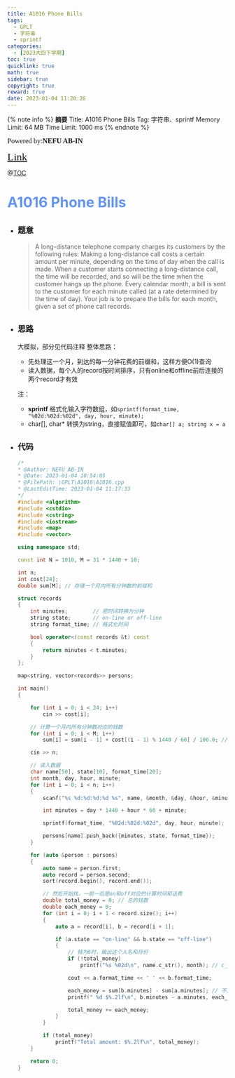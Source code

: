 ```yaml
---
title: A1016 Phone Bills
tags:
  - GPLT
  - 字符串
  - sprintf
categories:
  - [2023大四下学期]
toc: true
quicklink: true
math: true
sidebar: true
copyright: true
reward: true
date: 2023-01-04 11:20:26
---
```



{% note info %}
**摘要**
Title: A1016 Phone Bills
Tag: 字符串、sprintf
Memory Limit: 64 MB
Time Limit: 1000 ms
{% endnote %}
<!-- more -->

<font size=3 face=楷体>Powered by:**NEFU AB-IN**</font>

<font color=#FFA500 size=5 face=楷体>[Link](https://pintia.cn/problem-sets/994805342720868352/exam/problems/994805493648703488)</font>

@[TOC](文章目录)

# <font color=#6495ED size=6>A1016 Phone Bills</font>

* ## <font size=4 face=粗体>题意</font>

  >A long-distance telephone company charges its customers by the following rules:
  >Making a long-distance call costs a certain amount per minute, depending on the time of day when the call is made. When a customer starts connecting a long-distance call, the time will   be recorded, and so will be the time when the customer hangs up the phone. Every calendar month, a bill is sent to the customer for each minute called (at a rate determined by the time of day). Your job is to prepare the bills for each month, given a set of phone call records.

* ## <font size=4 face=粗体>思路</font>

  大模拟，部分见代码注释
  整体思路：
   * 先处理这一个月，到达的每一分钟花费的前缀和，这样方便O(1)查询
   * 读入数据，每个人的record按时间排序，只有online和offline前后连接的两个record才有效
  
  注：
  * **sprintf** 格式化输入字符数组，如`sprintf(format_time, "%02d:%02d:%02d", day, hour, minute);`
  * char[], char* 转换为string，直接赋值即可，如`char[] a; string x = a`

* ## <font size=4 face=粗体>代码</font>

  ```cpp
  /*
  * @Author: NEFU AB-IN
  * @Date: 2023-01-04 10:54:05
  * @FilePath: \GPLT\A1016\A1016.cpp
  * @LastEditTime: 2023-01-04 11:17:33
  */
  #include <algorithm>
  #include <cstdio>
  #include <cstring>
  #include <iostream>
  #include <map>
  #include <vector>

  using namespace std;

  const int N = 1010, M = 31 * 1440 + 10;

  int n;
  int cost[24];
  double sum[M]; // 存储一个月内所有分钟数的前缀和

  struct records
  {
      int minutes;        // 把时间转换为分钟
      string state;       // on-line or off-line
      string format_time; // 格式化时间

      bool operator<(const records &t) const
      {
          return minutes < t.minutes;
      }
  };

  map<string, vector<records>> persons;

  int main()
  {

      for (int i = 0; i < 24; i++)
          cin >> cost[i];

      // 计算一个月内所有分钟数对应的钱数
      for (int i = 0; i < M; i++)
          sum[i] = sum[i - 1] + cost[(i - 1) % 1440 / 60] / 100.0; // 减1，算前一个时刻所在分段

      cin >> n;

      // 读入数据
      char name[50], state[10], format_time[20];
      int month, day, hour, minute;
      for (int i = 0; i < n; i++)
      {
          scanf("%s %d:%d:%d:%d %s", name, &month, &day, &hour, &minute, state);

          int minutes = day * 1440 + hour * 60 + minute; 

          sprintf(format_time, "%02d:%02d:%02d", day, hour, minute); // 格式化字符串

          persons[name].push_back({minutes, state, format_time});
      }

      for (auto &person : persons)
      {
          auto name = person.first;
          auto record = person.second;
          sort(record.begin(), record.end());

          // 然后开始找，一前一后是on和off对应的计算时间和话费
          double total_money = 0; // 总的钱数
          double each_money = 0;
          for (int i = 0; i + 1 < record.size(); i++)
          {
              auto a = record[i], b = record[i + 1];

              if (a.state == "on-line" && b.state == "off-line")
              {
                  // 钱为0时，输出这个人名和月份
                  if (!total_money)
                      printf("%s %02d\n", name.c_str(), month); // c_str()用来转成字符串

                  cout << a.format_time << ' ' << b.format_time;

                  each_money = sum[b.minutes] - sum[a.minutes]; // 不算a的钱
                  printf(" %d $%.2lf\n", b.minutes - a.minutes, each_money);

                  total_money += each_money;
              }
          }

          if (total_money)
              printf("Total amount: $%.2lf\n", total_money);
      }

      return 0;
  }
  ```